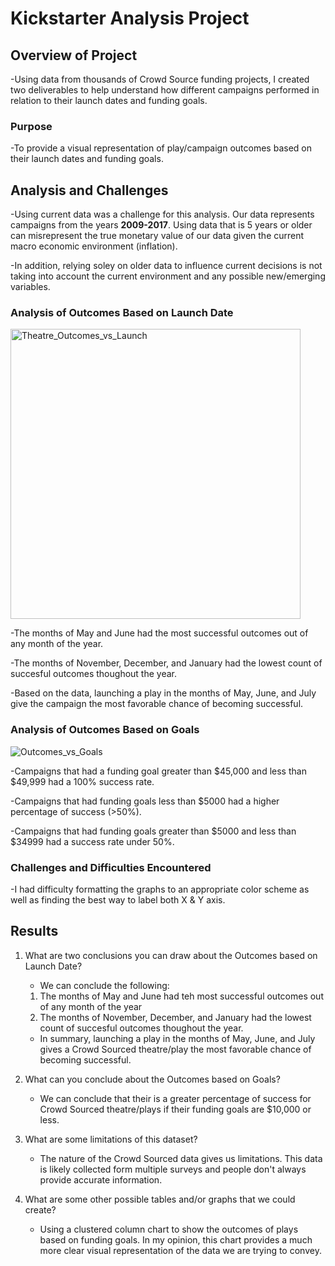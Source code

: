 # Kickstarter Analysis Project

## Overview of Project
 -Using data from thousands of Crowd Source funding projects, I created two deliverables to help understand how different campaigns performed in relation to their launch dates and funding goals.

### Purpose
 -To provide a visual representation of play/campaign outcomes based on their launch dates and funding goals.

## Analysis and Challenges
 -Using current data was a challenge for this analysis. Our data represents campaigns from the years **2009-2017**. Using data that is 5 years or older can misrepresent the true monetary value of our data given the current macro economic environment (inflation). 

 -In addition, relying soley on older data to influence current decisions is not taking into account the current environment and any possible new/emerging variables.

### Analysis of Outcomes Based on Launch Date
<img width="464" alt="Theatre_Outcomes_vs_Launch" src="https://user-images.githubusercontent.com/107579508/175133421-cb41bd8c-88e5-4621-9ed3-235e694e1cf7.png">

 -The months of May and June had the most successful outcomes out of any month of the year.

 -The months of November, December, and January had the lowest count of succesful outcomes thoughout the year.

 -Based on the data, launching a play in the months of May, June, and July give the campaign the most favorable chance of becoming successful.

### Analysis of Outcomes Based on Goals
![Outcomes_vs_Goals](https://user-images.githubusercontent.com/107579508/175130935-f95b0260-34af-419f-8836-9a9e451d1a53.png)

 -Campaigns that had a funding goal greater than $45,000 and less than $49,999 had a 100% success rate.

 -Campaigns that had funding goals less than $5000 had a higher percentage of success (>50%). 

 -Campaigns that had funding goals greater than $5000 and less than $34999 had a success rate under 50%.

### Challenges and Difficulties Encountered
 -I had difficulty formatting the graphs to an appropriate color scheme as well as finding the best way to label both X & Y axis.
## Results

1. What are two conclusions you can draw about the Outcomes based on Launch Date?
   - We can conclude the following:
    1. The months of May and June had teh most successful outcomes out of any month of the year  
    2. The months of November, December, and January had the lowest count of succesful outcomes thoughout the year.
   - In summary, launching a play in the months of May, June, and July gives a Crowd Sourced theatre/play the most favorable chance of becoming successful.

2. What can you conclude about the Outcomes based on Goals?
     - We can conclude that their is a greater percentage of success for Crowd Sourced theatre/plays if their funding goals are $10,000 or less.

3.  What are some limitations of this dataset?
     - The nature of the Crowd Sourced data gives us limitations. This data is likely collected form multiple surveys and people don't always provide accurate information.

4. What are some other possible tables and/or graphs that we could create?
     - Using a clustered column chart to show the outcomes of plays based on funding goals. In my opinion, this chart provides a much more clear visual representation of the data we are trying to convey.
